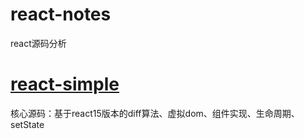 # react-notes
react源码分析

# [react-simple](https://github.com/sayid760/react-notes/tree/master/react-simple)
核心源码：基于react15版本的diff算法、虚拟dom、组件实现、生命周期、setState
